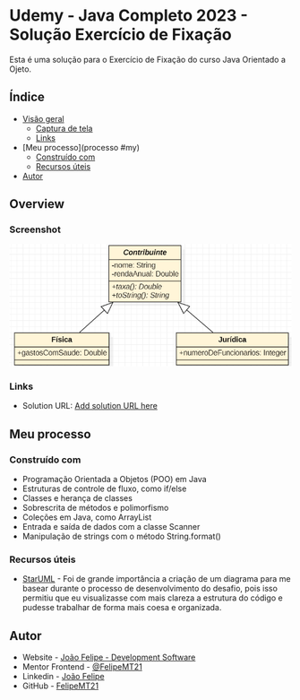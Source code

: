 # Udemy - Java Completo 2023 - Solução Exercício de Fixação

Esta é uma solução para o Exercício de Fixação do curso Java Orientado a Ojeto.  

## Índice

- [Visão geral](#overview)
  - [Captura de tela](#screenshot)
  - [Links](#links)
- [Meu processo](processo #my)
  - [Construído com](#built-com)
  - [Recursos úteis](#useful-recursos)
- [Autor](#author)

## Overview

### Screenshot

![](./UML.png)

### Links

- Solution URL: [Add solution URL here](https://staruml.io/)

## Meu processo

### Construído com

- Programação Orientada a Objetos (POO) em Java
- Estruturas de controle de fluxo, como if/else
- Classes e herança de classes
- Sobrescrita de métodos e polimorfismo
- Coleções em Java, como ArrayList
- Entrada e saída de dados com a classe Scanner
- Manipulação de strings com o método String.format()

### Recursos úteis

- [StarUML](https://developer.mozilla.org/pt-BR/) - Foi de grande importância a criação de um diagrama para me basear durante o processo de desenvolvimento do desafio, pois isso permitiu que eu visualizasse com mais clareza a estrutura do código e pudesse trabalhar de forma mais coesa e organizada.

## Autor

- Website - [João Felipe - Development Software](https://felipemt21.github.io/curriculo/)
- Mentor Frontend - [@FelipeMT21](https://www.frontendmentor.io/profile/FelipeMT21)
- Linkedin - [João Felipe](https://www.linkedin.com/in/jo%C3%A3o-felipe-1028aa210/)
- GitHub - [FelipeMT21](https://github.com/FelipeMT21)
